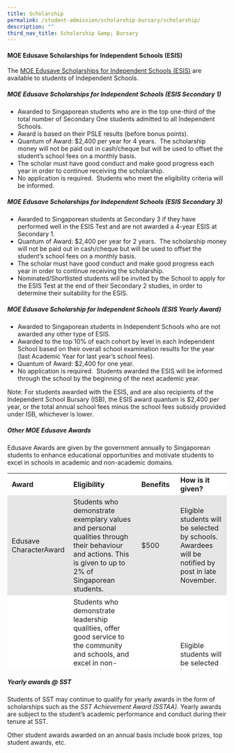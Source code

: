 ```yaml
---
title: Scholarship
permalink: /student-admission/scholarship-bursary/scholarship/
description: ""
third_nav_title: Scholarship &amp; Bursary
---
```

#### **MOE Edusave Scholarships for Independent Schools (ESIS)**

The&nbsp;[MOE Edusave Scholarships for Independent Schools (ESIS)](https://www.moe.gov.sg/financial-matters/awards-scholarships/edusave-scholarships-independent)&nbsp;are available to students of Independent Schools.

##### MOE Edusave Scholarships for Independent Schools (ESIS Secondary 1)

*   Awarded to Singaporean students who are in the top one-third of the total number of Secondary One students admitted to all Independent Schools.
*   Award is based on their PSLE results (before bonus points).
*   Quantum of Award: $2,400 per year for 4 years.&nbsp; The scholarship money will not be paid out in cash/cheque but will be used to offset the student’s school fees on a monthly basis.
*   The scholar must have good conduct and make good progress each year in order to continue receiving the scholarship.
*   No application is required.&nbsp; Students who meet the eligibility criteria will be informed.

##### MOE Edusave Scholarships for Independent Schools (ESIS Secondary 3)

*   Awarded to Singaporean students at Secondary 3 if they have performed well in the ESIS Test and are not awarded a 4-year ESIS at Secondary 1.
*   Quantum of Award: $2,400 per year for 2 years.&nbsp; The scholarship money will not be paid out in cash/cheque but will be used to offset the student’s school fees on a monthly basis.
*   The scholar must have good conduct and make good progress each year in order to continue receiving the scholarship.
*   Nominated/Shortlisted students will be invited by the School to apply for the ESIS Test at the end of their Secondary 2 studies, in order to determine their suitability for the ESIS.

##### MOE Edusave Scholarship for Independent Schools (ESIS Yearly Award)

*   Awarded to Singaporean students in Independent Schools who are not awarded any other type of ESIS.
*   Awarded to the top 10% of each cohort by level in each Independent School based on their overall school examination results for the year (last Academic Year for last year’s school fees).
*   Quantum of Award: $2,400 for one year.
*   No application is required.&nbsp; Students awarded the ESIS will be informed through the school by the beginning of the next academic year.

Note: For students awarded with the ESIS, and are also recipients of the Independent School Bursary (ISB), the ESIS award quantum is $2,400 per year,&nbsp;or&nbsp;the total annual school fees minus the school fees subsidy provided under ISB, whichever is lower.

##### Other MOE Edusave Awards
Edusave Awards are given by the government annually to Singaporean students to enhance educational opportunities and motivate students to excel in schools in academic and non-academic domains.

<table style="box-sizing: inherit; border-collapse: collapse; border-spacing: 0px; max-width: 100%; width: 893px; height: 451px;"><tbody style="box-sizing: inherit;"><tr style="box-sizing: inherit; background: rgb(255, 255, 255);"><td style="box-sizing: inherit; padding: 5px 10px; width: 121px;"><strong style="box-sizing: inherit; font-weight: bold;">Award</strong></td><td style="box-sizing: inherit; padding: 5px 10px; width: 442px;"><strong style="box-sizing: inherit; font-weight: bold;">Eligibility</strong></td><td style="box-sizing: inherit; padding: 5px 10px; width: 103px;"><strong style="box-sizing: inherit; font-weight: bold;">Benefits</strong></td><td style="box-sizing: inherit; padding: 5px 10px; width: 199px;"><strong style="box-sizing: inherit; font-weight: bold;">How is it given?</strong></td></tr><tr style="box-sizing: inherit; background: rgb(230, 230, 230);"><td style="box-sizing: inherit; padding: 5px 10px; width: 121px;">Edusave CharacterAward</td><td style="box-sizing: inherit; padding: 5px 10px; width: 442px;">Students who demonstrate exemplary values and personal qualities through their behaviour and actions. This is given to up to 2% of Singaporean students.</td><td style="box-sizing: inherit; padding: 5px 10px; width: 103px;">$500</td><td style="box-sizing: inherit; padding: 5px 10px; width: 199px;">Eligible students will be selected by schools. Awardees will be notified by post in late November.</td></tr><tr style="box-sizing: inherit; background: rgb(255, 255, 255);"><td style="box-sizing: inherit; padding: 5px 10px; width: 121px;">EAGLES</td><td style="box-sizing: inherit; padding: 5px 10px; width: 442px;">Students who demonstrate leadership qualities, offer good service to the community and schools, and excel in non-academic activities. Students must also pass the school exams and have good conduct. This is given to up to 10% of Singaporean students.</td><td style="box-sizing: inherit; padding: 5px 10px; width: 103px;">$350</td><td style="box-sizing: inherit; padding: 5px 10px; width: 199px;">Eligible students will be selected by schools. Awardees will be notified by post in late November.</td></tr></tbody></table>

##### Yearly awards @ SST

Students of SST may continue to qualify for yearly awards in the form of scholarships such as the&nbsp;_SST Achievement Award (SSTAA)._&nbsp;Yearly awards are subject to the student’s academic performance and conduct during their tenure at SST.

Other student awards awarded on an annual basis include book prizes, top student awards, etc.